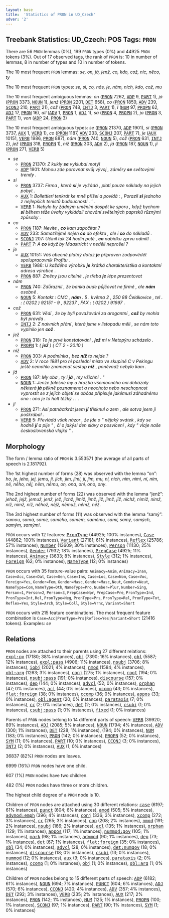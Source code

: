```yaml
---
layout: base
title:  'Statistics of PRON in UD_Czech'
udver: '2'
---
```


## Treebank Statistics: UD_Czech: POS Tags: `PRON`

There are 56 `PRON` lemmas (0%), 199 `PRON` types (0%) and 44925 `PRON` tokens (3%).
Out of 17 observed tags, the rank of `PRON` is: 10 in number of lemmas, 8 in number of types and 10 in number of tokens.

The 10 most frequent `PRON` lemmas: <em>se, on, já, jenž, co, kdo, což, nic, něco, ty</em>

The 10 most frequent `PRON` types:  <em>se, si, co, nás, je, nám, nich, kdo, což, mu</em>

The 10 most frequent ambiguous lemmas: <em>on</em> (<tt><a href="cs-pos-PRON.html">PRON</a></tt> 7262, <tt><a href="cs-pos-ADP.html">ADP</a></tt> 9, <tt><a href="cs-pos-PART.html">PART</a></tt> 1), <em>já</em> (<tt><a href="cs-pos-PRON.html">PRON</a></tt> 3373, <tt><a href="cs-pos-NOUN.html">NOUN</a></tt> 1), <em>jenž</em> (<tt><a href="cs-pos-PRON.html">PRON</a></tt> 2201, <tt><a href="cs-pos-DET.html">DET</a></tt> 658), <em>co</em> (<tt><a href="cs-pos-PRON.html">PRON</a></tt> 1859, <tt><a href="cs-pos-ADV.html">ADV</a></tt> 239, <tt><a href="cs-pos-SCONJ.html">SCONJ</a></tt> 210, <tt><a href="cs-pos-PART.html">PART</a></tt> 21), <em>což</em> (<tt><a href="cs-pos-PRON.html">PRON</a></tt> 748, <tt><a href="cs-pos-INTJ.html">INTJ</a></tt> 3, <tt><a href="cs-pos-PART.html">PART</a></tt> 1), <em>I</em> (<tt><a href="cs-pos-NUM.html">NUM</a></tt> 97, <tt><a href="cs-pos-PROPN.html">PROPN</a></tt> 62, <tt><a href="cs-pos-ADJ.html">ADJ</a></tt> 17, <tt><a href="cs-pos-PRON.html">PRON</a></tt> 16), <em>all</em> (<tt><a href="cs-pos-ADV.html">ADV</a></tt> 1, <tt><a href="cs-pos-PRON.html">PRON</a></tt> 1, <tt><a href="cs-pos-ADJ.html">ADJ</a></tt> 1), <em>sa</em> (<tt><a href="cs-pos-PRON.html">PRON</a></tt> 4, <tt><a href="cs-pos-PROPN.html">PROPN</a></tt> 2), <em>ja</em> (<tt><a href="cs-pos-PRON.html">PRON</a></tt> 3, <tt><a href="cs-pos-PART.html">PART</a></tt> 1), <em>von</em> (<tt><a href="cs-pos-ADP.html">ADP</a></tt> 24, <tt><a href="cs-pos-PRON.html">PRON</a></tt> 3)

The 10 most frequent ambiguous types:  <em>se</em> (<tt><a href="cs-pos-PRON.html">PRON</a></tt> 21370, <tt><a href="cs-pos-ADP.html">ADP</a></tt> 1901), <em>si</em> (<tt><a href="cs-pos-PRON.html">PRON</a></tt> 3737, <tt><a href="cs-pos-AUX.html">AUX</a></tt> 1, <tt><a href="cs-pos-VERB.html">VERB</a></tt> 1), <em>co</em> (<tt><a href="cs-pos-PRON.html">PRON</a></tt> 1187, <tt><a href="cs-pos-ADV.html">ADV</a></tt> 233, <tt><a href="cs-pos-SCONJ.html">SCONJ</a></tt> 207, <tt><a href="cs-pos-PART.html">PART</a></tt> 7), <em>je</em> (<tt><a href="cs-pos-AUX.html">AUX</a></tt> 10151, <tt><a href="cs-pos-VERB.html">VERB</a></tt> 1986, <tt><a href="cs-pos-PRON.html">PRON</a></tt> 887), <em>nám</em> (<tt><a href="cs-pos-PRON.html">PRON</a></tt> 740, <tt><a href="cs-pos-NOUN.html">NOUN</a></tt> 5), <em>což</em> (<tt><a href="cs-pos-PRON.html">PRON</a></tt> 631, <tt><a href="cs-pos-INTJ.html">INTJ</a></tt> 2), <em>jež</em> (<tt><a href="cs-pos-PRON.html">PRON</a></tt> 318, <tt><a href="cs-pos-PROPN.html">PROPN</a></tt> 1), <em>níž</em> (<tt><a href="cs-pos-PRON.html">PRON</a></tt> 303, <tt><a href="cs-pos-ADV.html">ADV</a></tt> 2), <em>já</em> (<tt><a href="cs-pos-PRON.html">PRON</a></tt> 187, <tt><a href="cs-pos-NOUN.html">NOUN</a></tt> 1), <em>jí</em> (<tt><a href="cs-pos-PRON.html">PRON</a></tt> 271, <tt><a href="cs-pos-VERB.html">VERB</a></tt> 5)


* <em>se</em>
  * <tt><a href="cs-pos-PRON.html">PRON</a></tt> 21370: <em>Z kukly <b>se</b> vyklubal motýl</em>
  * <tt><a href="cs-pos-ADP.html">ADP</a></tt> 1901: <em>Mohou zde porovnat svůj vývoj , záměry <b>se</b> světovými trendy .</em>
* <em>si</em>
  * <tt><a href="cs-pos-PRON.html">PRON</a></tt> 3737: <em>Firma , která <b>si</b> je vyžádá , platí pouze náklady na jejich pobyt .</em>
  * <tt><a href="cs-pos-AUX.html">AUX</a></tt> 1: <em>Bollettieri tenkrát ke mně přišel a povídá : , Porazil <b>si</b> jednoho z nejlepších tenistů budoucnosti . ' .</em>
  * <tt><a href="cs-pos-VERB.html">VERB</a></tt> 1: <em>Nebylo by žádným uměním dospět ke sporu , když bychom <b>si</b> během téže úvahy vykládali chování světelných paprsků různými způsoby .</em>
* <em>co</em>
  * <tt><a href="cs-pos-PRON.html">PRON</a></tt> 1187: <em>Nevíte , <b>co</b> kam započítat ?</em>
  * <tt><a href="cs-pos-ADV.html">ADV</a></tt> 233: <em>Samozřejmě nejen <b>co</b> do efektu , ale i <b>co</b> do nákladů .</em>
  * <tt><a href="cs-pos-SCONJ.html">SCONJ</a></tt> 207: <em>Učinil tak 24 hodin poté , <b>co</b> nabídku zprvu odmítl .</em>
  * <tt><a href="cs-pos-PART.html">PART</a></tt> 7: <em>A <b>co</b> když by Maastricht v neděli neprošel ?</em>
* <em>je</em>
  * <tt><a href="cs-pos-AUX.html">AUX</a></tt> 10151: <em>Váš obecně platný dotaz <b>je</b> připraven zodpovědět spolupracovník Profitu .</em>
  * <tt><a href="cs-pos-VERB.html">VERB</a></tt> 1986: <em>U každého výrobku <b>je</b> krátká charakteristika a kontaktní adresa výrobce .</em>
  * <tt><a href="cs-pos-PRON.html">PRON</a></tt> 887: <em>Změny jsou citelné , je třeba <b>je</b> lépe prezentovat</em>
* <em>nám</em>
  * <tt><a href="cs-pos-PRON.html">PRON</a></tt> 740: <em>Zdůraznil , že banka bude půjčovat ne firmě , ale <b>nám</b> osobně .</em>
  * <tt><a href="cs-pos-NOUN.html">NOUN</a></tt> 5: <em>Kontakt : CMC , <b>nám</b> . 5 . května 2 , 250 88 Čelákovice , tel . : ( 0202 ) 92151 - 9 , 92237 , FAX : ( 0202 ) 91997 .</em>
* <em>což</em>
  * <tt><a href="cs-pos-PRON.html">PRON</a></tt> 631: <em>Vědí , že by byli považováni za arogantní , <b>což</b> by mohla být pravda .</em>
  * <tt><a href="cs-pos-INTJ.html">INTJ</a></tt> 2: <em>Z naivních přání , která jsme v listopadu měli , se nám toto vyplnilo jen <b>což</b> .</em>
* <em>jež</em>
  * <tt><a href="cs-pos-PRON.html">PRON</a></tt> 318: <em>To je prvé konstatování , <b>jež</b> mi v Netopýru scházelo .</em>
  * <tt><a href="cs-pos-PROPN.html">PROPN</a></tt> 1: <em>( <b>jež</b> ) ( ČT 2 - 20.10 )</em>
* <em>níž</em>
  * <tt><a href="cs-pos-PRON.html">PRON</a></tt> 303: <em>A podmínka , bez <b>níž</b> to nejde ?</em>
  * <tt><a href="cs-pos-ADV.html">ADV</a></tt> 2: <em>V roce 1981 pro ni poslední místo ve skupině C v Pekingu ještě nemohlo znamenat sestup <b>níž</b> , poněvadž nebylo kam .</em>
* <em>já</em>
  * <tt><a href="cs-pos-PRON.html">PRON</a></tt> 187: <em>My oba , ty i <b>já</b> , my všichni . "</em>
  * <tt><a href="cs-pos-NOUN.html">NOUN</a></tt> 1: <em>Jenže falešné my a hrozba všemocného oni dokázaly některá <b>já</b> pěkně poznamenat a neochota nebo neschopnost vyprostit se z jejich objetí se občas připisuje jakémusi záhadnému ono : ono je to holt těžký . . .</em>
* <em>jí</em>
  * <tt><a href="cs-pos-PRON.html">PRON</a></tt> 271: <em>Asi patnáctkrát jsem <b>jí</b> třísknul o zem , ale sotva jsem ji poškrábal .</em>
  * <tt><a href="cs-pos-VERB.html">VERB</a></tt> 5: <em>Převládá však názor , že jde o " nějaký svátek , kdy se hodně <b>jí</b> a pije " , či o jakýsi den slávy a posvícení , kdy " vlaje naše československá vlajka " .</em>

## Morphology

The form / lemma ratio of `PRON` is 3.553571 (the average of all parts of speech is 2.181792).

The 1st highest number of forms (28) was observed with the lemma “on”: <em>ho, je, jeho, jej, jemu, ji, jich, jim, jimi, jí, jím, mu, ni, nich, nim, nimi, ní, ním, ně, něho, něj, něm, němu, on, ona, oni, ono, ony</em>.

The 2nd highest number of forms (22) was observed with the lemma “jenž”: <em>jehož, jejž, jemuž, jenž, jež, jichž, jimiž, jimž, již, jímž, jíž, nichž, nimiž, nimž, niž, nímž, níž, něhož, nějž, němuž, němž, něž</em>.

The 3rd highest number of forms (11) was observed with the lemma “samý”: <em>samou, samá, samé, samého, samém, samému, samí, samý, samých, samým, samými</em>.

`PRON` occurs with 12 features: <tt><a href="cs-feat-PronType.html">PronType</a></tt> (44925; 100% instances), <tt><a href="cs-feat-Case.html">Case</a></tt> (44862; 100% instances), <tt><a href="cs-feat-Variant.html">Variant</a></tt> (27181; 61% instances), <tt><a href="cs-feat-Reflex.html">Reflex</a></tt> (25786; 57% instances), <tt><a href="cs-feat-Number.html">Number</a></tt> (13609; 30% instances), <tt><a href="cs-feat-Person.html">Person</a></tt> (11130; 25% instances), <tt><a href="cs-feat-Gender.html">Gender</a></tt> (7932; 18% instances), <tt><a href="cs-feat-PrepCase.html">PrepCase</a></tt> (4925; 11% instances), <tt><a href="cs-feat-Animacy.html">Animacy</a></tt> (3633; 8% instances), <tt><a href="cs-feat-Style.html">Style</a></tt> (312; 1% instances), <tt><a href="cs-feat-Foreign.html">Foreign</a></tt> (62; 0% instances), <tt><a href="cs-feat-NameType.html">NameType</a></tt> (12; 0% instances)

`PRON` occurs with 35 feature-value pairs: `Animacy=Anim`, `Animacy=Inan`, `Case=Acc`, `Case=Dat`, `Case=Gen`, `Case=Ins`, `Case=Loc`, `Case=Nom`, `Case=Voc`, `Foreign=Yes`, `Gender=Fem`, `Gender=Masc`, `Gender=Masc,Neut`, `Gender=Neut`, `NameType=Com`, `NameType=Oth`, `NameType=Pro`, `Number=Plur`, `Number=Sing`, `Person=1`, `Person=2`, `Person=3`, `PrepCase=Npr`, `PrepCase=Pre`, `PronType=Ind`, `PronType=Int,Rel`, `PronType=Neg`, `PronType=Prs`, `PronType=Rel`, `PronType=Tot`, `Reflex=Yes`, `Style=Arch`, `Style=Coll`, `Style=Vrnc`, `Variant=Short`

`PRON` occurs with 215 feature combinations.
The most frequent feature combination is `Case=Acc|PronType=Prs|Reflex=Yes|Variant=Short` (21416 tokens).
Examples: <em>se</em>


## Relations

`PRON` nodes are attached to their parents using 27 different relations: <tt><a href="cs-dep-expl-pv.html">expl:pv</a></tt> (17180; 38% instances), <tt><a href="cs-dep-obj.html">obj</a></tt> (7390; 16% instances), <tt><a href="cs-dep-obl.html">obl</a></tt> (5587; 12% instances), <tt><a href="cs-dep-expl-pass.html">expl:pass</a></tt> (4906; 11% instances), <tt><a href="cs-dep-nsubj.html">nsubj</a></tt> (3706; 8% instances), <tt><a href="cs-dep-iobj.html">iobj</a></tt> (2021; 4% instances), <tt><a href="cs-dep-nmod.html">nmod</a></tt> (1584; 4% instances), <tt><a href="cs-dep-obl-arg.html">obl:arg</a></tt> (1263; 3% instances), <tt><a href="cs-dep-conj.html">conj</a></tt> (275; 1% instances), <tt><a href="cs-dep-root.html">root</a></tt> (194; 0% instances), <tt><a href="cs-dep-nsubj-pass.html">nsubj:pass</a></tt> (191; 0% instances), <tt><a href="cs-dep-discourse.html">discourse</a></tt> (157; 0% instances), <tt><a href="cs-dep-dep.html">dep</a></tt> (144; 0% instances), <tt><a href="cs-dep-advcl.html">advcl</a></tt> (52; 0% instances), <tt><a href="cs-dep-orphan.html">orphan</a></tt> (47; 0% instances), <tt><a href="cs-dep-acl.html">acl</a></tt> (44; 0% instances), <tt><a href="cs-dep-xcomp.html">xcomp</a></tt> (43; 0% instances), <tt><a href="cs-dep-flat-foreign.html">flat:foreign</a></tt> (38; 0% instances), <tt><a href="cs-dep-ccomp.html">ccomp</a></tt> (36; 0% instances), <tt><a href="cs-dep-appos.html">appos</a></tt> (33; 0% instances), <tt><a href="cs-dep-obl-agent.html">obl:agent</a></tt> (20; 0% instances), <tt><a href="cs-dep-parataxis.html">parataxis</a></tt> (7; 0% instances), <tt><a href="cs-dep-cc.html">cc</a></tt> (2; 0% instances), <tt><a href="cs-dep-det.html">det</a></tt> (2; 0% instances), <tt><a href="cs-dep-csubj.html">csubj</a></tt> (1; 0% instances), <tt><a href="cs-dep-csubj-pass.html">csubj:pass</a></tt> (1; 0% instances), <tt><a href="cs-dep-fixed.html">fixed</a></tt> (1; 0% instances)

Parents of `PRON` nodes belong to 14 different parts of speech: <tt><a href="cs-pos-VERB.html">VERB</a></tt> (39920; 89% instances), <tt><a href="cs-pos-ADJ.html">ADJ</a></tt> (2085; 5% instances), <tt><a href="cs-pos-NOUN.html">NOUN</a></tt> (1794; 4% instances), <tt><a href="cs-pos-ADV.html">ADV</a></tt> (300; 1% instances), <tt><a href="cs-pos-DET.html">DET</a></tt> (228; 1% instances),  (194; 0% instances), <tt><a href="cs-pos-NUM.html">NUM</a></tt> (183; 0% instances), <tt><a href="cs-pos-PRON.html">PRON</a></tt> (142; 0% instances), <tt><a href="cs-pos-PROPN.html">PROPN</a></tt> (52; 0% instances), <tt><a href="cs-pos-SYM.html">SYM</a></tt> (11; 0% instances), <tt><a href="cs-pos-PART.html">PART</a></tt> (10; 0% instances), <tt><a href="cs-pos-CCONJ.html">CCONJ</a></tt> (3; 0% instances), <tt><a href="cs-pos-INTJ.html">INTJ</a></tt> (2; 0% instances), <tt><a href="cs-pos-AUX.html">AUX</a></tt> (1; 0% instances)

36837 (82%) `PRON` nodes are leaves.

6999 (16%) `PRON` nodes have one child.

607 (1%) `PRON` nodes have two children.

482 (1%) `PRON` nodes have three or more children.

The highest child degree of a `PRON` node is 10.

Children of `PRON` nodes are attached using 30 different relations: <tt><a href="cs-dep-case.html">case</a></tt> (6197; 61% instances), <tt><a href="cs-dep-punct.html">punct</a></tt> (604; 6% instances), <tt><a href="cs-dep-amod.html">amod</a></tt> (505; 5% instances), <tt><a href="cs-dep-advmod-emph.html">advmod:emph</a></tt> (396; 4% instances), <tt><a href="cs-dep-conj.html">conj</a></tt> (336; 3% instances), <tt><a href="cs-dep-xcomp.html">xcomp</a></tt> (272; 3% instances), <tt><a href="cs-dep-cc.html">cc</a></tt> (265; 3% instances), <tt><a href="cs-dep-cop.html">cop</a></tt> (208; 2% instances), <tt><a href="cs-dep-nmod.html">nmod</a></tt> (191; 2% instances), <tt><a href="cs-dep-nsubj.html">nsubj</a></tt> (166; 2% instances), <tt><a href="cs-dep-acl.html">acl</a></tt> (135; 1% instances), <tt><a href="cs-dep-orphan.html">orphan</a></tt> (129; 1% instances), <tt><a href="cs-dep-appos.html">appos</a></tt> (117; 1% instances), <tt><a href="cs-dep-nummod-gov.html">nummod:gov</a></tt> (105; 1% instances), <tt><a href="cs-dep-mark.html">mark</a></tt> (98; 1% instances), <tt><a href="cs-dep-advmod.html">advmod</a></tt> (90; 1% instances), <tt><a href="cs-dep-dep.html">dep</a></tt> (73; 1% instances), <tt><a href="cs-dep-det.html">det</a></tt> (67; 1% instances), <tt><a href="cs-dep-flat-foreign.html">flat:foreign</a></tt> (35; 0% instances), <tt><a href="cs-dep-obl.html">obl</a></tt> (34; 0% instances), <tt><a href="cs-dep-advcl.html">advcl</a></tt> (28; 0% instances), <tt><a href="cs-dep-det-numgov.html">det:numgov</a></tt> (18; 0% instances), <tt><a href="cs-dep-discourse.html">discourse</a></tt> (18; 0% instances), <tt><a href="cs-dep-csubj.html">csubj</a></tt> (13; 0% instances), <tt><a href="cs-dep-nummod.html">nummod</a></tt> (12; 0% instances), <tt><a href="cs-dep-aux.html">aux</a></tt> (9; 0% instances), <tt><a href="cs-dep-parataxis.html">parataxis</a></tt> (2; 0% instances), <tt><a href="cs-dep-ccomp.html">ccomp</a></tt> (1; 0% instances), <tt><a href="cs-dep-obj.html">obj</a></tt> (1; 0% instances), <tt><a href="cs-dep-obl-arg.html">obl:arg</a></tt> (1; 0% instances)

Children of `PRON` nodes belong to 15 different parts of speech: <tt><a href="cs-pos-ADP.html">ADP</a></tt> (6182; 61% instances), <tt><a href="cs-pos-NOUN.html">NOUN</a></tt> (694; 7% instances), <tt><a href="cs-pos-PUNCT.html">PUNCT</a></tt> (604; 6% instances), <tt><a href="cs-pos-ADJ.html">ADJ</a></tt> (570; 6% instances), <tt><a href="cs-pos-CCONJ.html">CCONJ</a></tt> (420; 4% instances), <tt><a href="cs-pos-ADV.html">ADV</a></tt> (357; 4% instances), <tt><a href="cs-pos-DET.html">DET</a></tt> (292; 3% instances), <tt><a href="cs-pos-VERB.html">VERB</a></tt> (235; 2% instances), <tt><a href="cs-pos-AUX.html">AUX</a></tt> (217; 2% instances), <tt><a href="cs-pos-PRON.html">PRON</a></tt> (142; 1% instances), <tt><a href="cs-pos-NUM.html">NUM</a></tt> (125; 1% instances), <tt><a href="cs-pos-PROPN.html">PROPN</a></tt> (100; 1% instances), <tt><a href="cs-pos-SCONJ.html">SCONJ</a></tt> (97; 1% instances), <tt><a href="cs-pos-PART.html">PART</a></tt> (90; 1% instances), <tt><a href="cs-pos-SYM.html">SYM</a></tt> (1; 0% instances)

